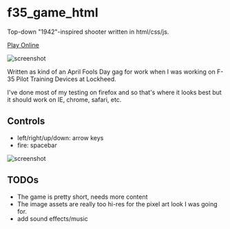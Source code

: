 f35_game_html
=============

Top-down "1942"-inspired shooter written in html/css/js.

[Play Online](http://www.jacobaukeman.com/f35_game_html/f35.html)

![screenshot](https://raw.github.com/aukeman/f35_game_html/master/screenshots/screenshot_2.png)

Written as kind of an April Fools Day gag for work when I was working on F-35 Pilot Training Devices at Lockheed.

I've done most of my testing on firefox and so that's where it looks best but it should work on IE, chrome, safari, etc.

Controls
--------
-  left/right/up/down:  arrow keys
-  fire: spacebar

![screenshot](https://raw.github.com/aukeman/f35_game_html/master/screenshots/screenshot_1.png)

TODOs
-----
-  The game is pretty short, needs more content
-  The image assets are really too hi-res for the pixel art look I was going for.
-  add sound effects/music

